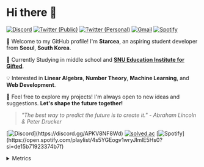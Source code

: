 # Hi there 👋

[![Discord](https://img.shields.io/badge/@starcea-5865F2?logo=discord&logoColor=white)](https://discord.gg/APKV8NF8Wd)
[![Twitter (Public)](https://img.shields.io/badge/@starcea__e-1d9bf0?logo=twitter&logoColor=white)](https://twitter.com/starcea_e)
[![Twitter (Personal)](https://img.shields.io/badge/@starcea__p-1d9bf0?logo=twitter&logoColor=white)](https://twitter.com/starcea_p)
[![Gmail](https://img.shields.io/badge/stardev.uwu%40gmail.com-D14836?logo=gmail&logoColor=white)](mailto:stardev.uwu@gmail.com)
[![Spotify](https://img.shields.io/badge/Spotify_Playlist-1ed760?logo=spotify&logoColor=white)](https://open.spotify.com/playlist/4s5YGEogv1wryJlmlE5Hs0?si=de15b71923374b7f)

👋 Welcome to my GitHub profile! I'm **Starcea**, an aspiring student developer from **Seoul**, **South Korea**.

📝 Currently Studying in middle school and [**SNU Education Institute for Gifted**](http://gifted.snu.ac.kr/main/index.action).

💡 Interested in **Linear Algebra**, **Number Theory**, **Machine Learning**, and **Web Development**.

🚀 Feel free to explore my projects! I'm always open to new ideas and suggestions. **Let's shape the future together!**

> _"The best way to predict the future is to create it." - Abraham Lincoln & Peter Drucker_

[![Discord](https://discord-profile-starcea.paring.moe/discord/798690702635827200?)](https://discord.gg/APKV8NF8Wd)
[![solved.ac](https://solvedac-cards-starcea.paring.moe/profile/starcea)](https://solved.ac/profile/starcea)
[![Spotify](https://discord-profile-starcea.paring.moe/spotify/798690702635827200?)](https://open.spotify.com/playlist/4s5YGEogv1wryJlmlE5Hs0?si=de15b71923374b7f)

<details>
<summary>Metrics</summary>

[![Metrics](/github-metrics.svg)](https://github.com/lowlighter/metrics)

</details>
